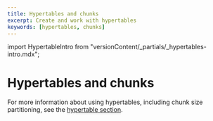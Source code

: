 ```yaml
---
title: Hypertables and chunks
excerpt: Create and work with hypertables
keywords: [hypertables, chunks]
---
```


import HypertableIntro from "versionContent/_partials/_hypertables-intro.mdx";

# Hypertables and chunks

<HypertableIntro />

For more information about using hypertables, including chunk size partitioning,
see the [hypertable section][hypertable-docs].

[create_hypertable]: /api/:currentVersion:/hypertable/create_hypertable/
[hypertable-docs]: /use-timescale/:currentVersion:/hypertables/
